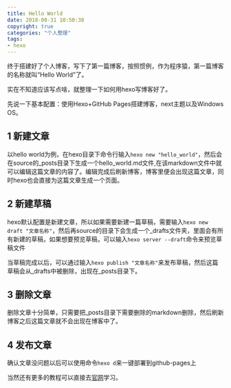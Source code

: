 ```yaml
---
title: Hello World
date: 2018-08-31 10:50:38
copyright: true
categories: "个人整理"
tags:
- hexo
---
```

终于搭建好了个人博客，写下了第一篇博客，按照惯例，作为程序猿，第一篇博客的名称就叫“Hello World”了。

实在不知道应该写点啥，就整理一下如何用hexo写博客好了。

先说一下基本配置：使用Hexo+GitHub Pages搭建博客，next主题以及Windows OS。

<!-- more -->

## 1 新建文章
以hello world为例，在hexo目录下命令行输入```hexo new "hello_world"```，然后会在source的_posts目录下生成一个hello_world.md文件,在该markdown文件中就可以编辑这篇文章的内容了。编辑完成后刷新博客，博客里便会出现这篇文章，同时hexo也会直接为这篇文章生成一个页面。

## 2 新建草稿
hexo默认配置是新建文章，所以如果需要新建一篇草稿，需要输入```hexo new draft "文章名称"```，然后再source的目录下会生成一个_drafts文件夹，里面会有所有新建的草稿，如果想要预览草稿，可以输入```hexo server --draft```命令来预览草稿文件

当草稿完成以后，可以通过输入```hexo publish "文章名称"```来发布草稿，然后这篇草稿会从_drafts中被删除，出现在_posts目录下。

## 3 删除文章
删除文章十分简单，只需要把_posts目录下需要删除的markdown删除，然后刷新博客之后这篇文章就不会出现在博客中了。

## 4 发布文章
确认文章没问题以后可以使用命令```hexo d```来一键部署到github-pages上

当然还有更多的教程可以直接去<a href="https://hexo.io/zh-cn/docs/writing.html" target="_blank">官网</a>学习。